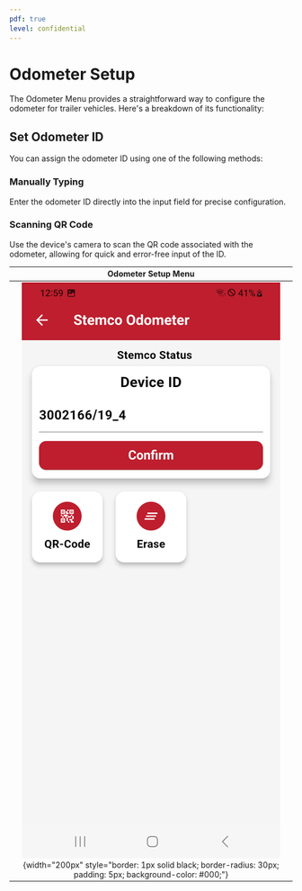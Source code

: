 ```yaml
---
pdf: true
level: confidential
---
```

# Odometer Setup

The Odometer Menu provides a straightforward way to configure the odometer for trailer vehicles. Here's a breakdown of its functionality:

## Set Odometer ID

You can assign the odometer ID using one of the following methods:

### Manually Typing

Enter the odometer ID directly into the input field for precise configuration.

### Scanning QR Code

Use the device's camera to scan the QR code associated with the odometer, allowing for quick and error-free input of the ID.

| **Odometer Setup Menu**       |
|:----------------------:|
| ![Odometer Setup Menu](images/odometer.PNG){width="200px" style="border: 1px solid black; border-radius: 30px; padding: 5px; background-color: #000;"} |
